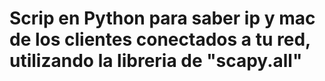 # Scrip en Python para saber ip y mac de los clientes conectados a tu red, utilizando la libreria de "scapy.all"
